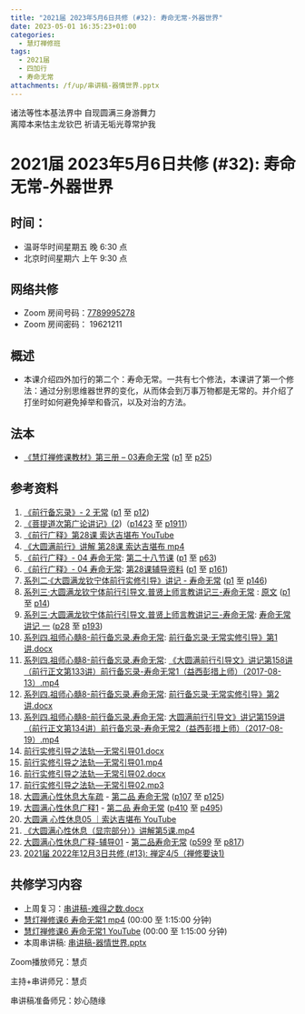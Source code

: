 ```yaml
---
title: "2021届 2023年5月6日共修 (#32): 寿命无常-外器世界"
date: 2023-05-01 16:35:23+01:00
categories:
  - 慧灯禅修班
tags:
  - 2021届
  - 四加行
  - 寿命无常
attachments: /f/up/串讲稿-器情世界.pptx
---
```

<!--StartFragment-->

诸法等性本基法界中 自现圆满三身游舞力\
离障本来怙主龙钦巴 祈请无垢光尊常护我

# 2021届 2023年5月6日共修 (#32): 寿命无常-外器世界

<!--EndFragment-->

## 时间：

* 温哥华时间星期五 晚 6:30 点
* 北京时间星期六 上午 9:30 点

## 网络共修

* Zoom 房间号码：[7789995278](https://us02web.zoom.us/j/7789995278?pwd=VjZmbWJFY2k2K0E5RVB2cTNIQmhqUT09)
* Zoom 房间密码： 19621211

## 概述

* 本课介绍四外加行的第二个：寿命无常。一共有七个修法，本课讲了第一个修法：通过分别思维器世界的变化，从而体会到万事万物都是无常的。并介绍了打坐时如何避免掉举和昏沉，以及对治的方法。

## 法本

* [《慧灯禅修课教材》第三册 – 03寿命无常](https://huidengchanxiu.net/books/b3/3-03) ([p1](https://huidengchanxiu.net/books/b3/3-03#p1) 至 [p25](https://huidengchanxiu.net/books/b3/3-03#p25))

## 参考资料

1. [《前行备忘录》- 2 无常](https://huidengchanxiu.net/refs/qxbwl/qxxl4-02wc) ([p1](https://huidengchanxiu.net/refs/qxbwl/qxxl4-02wc#p1) 至 [p12](https://huidengchanxiu.net/refs/qxbwl/qxxl4-02wc#p12))
2. [《菩提道次第广论讲记》(2](https://huidengchanxiu.net/refs/ptdcdgl/2))（[p1423](https://huidengchanxiu.net/refs/ptdcdgl/2#p1423) 至 [p1911](https://huidengchanxiu.net/refs/ptdcdgl/2#p1911)）
3. [《前行广释》第28课 索达吉堪布 YouTube](https://www.youtube.com/watch?v=2RfwK8AQl8M&list=PLAnEIprIVklfWTKX6X1gI9eR_phiB8B4b&index=30)
4. [《大圆满前行》讲解 第28课 索达吉堪布 mp4](http://huidengchanxiu.net/jmy/007-%E5%A4%A7%E5%9C%86%E6%BB%A1%E5%89%8D%E8%A1%8C%E5%B9%BF%E9%87%8A/007-%E5%89%8D%E8%A1%8C%E5%B9%BF%E9%87%8A%E8%A7%86%E9%A2%91/%e3%80%8a%e5%a4%a7%e5%9c%86%e6%bb%a1%e5%89%8d%e8%a1%8c%e3%80%8b%e8%ae%b2%e8%a7%a3%e7%ac%ac28%e8%af%be.mp4)
5. [《前行广释》- 04 寿命无常](https://huidengchanxiu.net/refs/qxgs/qxgs-04wc): [第二十八节课](https://huidengchanxiu.net/refs/qxgs/qxgs-04wc#%E7%AC%AC%E4%BA%8C%E5%8D%81%E5%85%AB%E8%8A%82%E8%AF%BE) ([p1](https://huidengchanxiu.net/refs/qxgs/qxgs-04wc#p1) 至 [p63](https://huidengchanxiu.net/refs/qxgs/qxgs-04wc#p63))
6. [《前行广释》- 04 寿命无常](https://huidengchanxiu.net/refs/qxgs/fudao/qxgsfd-04wc): [第28课辅导资料](https://huidengchanxiu.net/refs/qxgs/fudao/qxgsfd-04wc#%E5%89%8D%E8%A1%8C%E5%B9%BF%E9%87%8A%E7%AC%AC28%E8%AF%BE%E8%BE%85%E5%AF%BC%E8%B5%84%E6%96%99) ([p1](https://huidengchanxiu.net/refs/qxgs/fudao/qxgsfd-04wc#p1) 至 [p161](https://huidengchanxiu.net/refs/qxgs/fudao/qxgsfd-04wc#p161))
7. [系列二·《大圆满龙钦宁体前行实修引导》讲记 - 寿命无常](https://huidengchanxiu.net/refs/xmfw/s2-sxyd2-smwc) ([p1](https://huidengchanxiu.net/refs/xmfw/s2-sxyd2-smwc#p1) 至 [p146](https://huidengchanxiu.net/refs/xmfw/s2-sxyd2-smwc#p146))
8. [系列三·大圆满龙钦宁体前行引导文.普贤上师言教讲记三-寿命无常](https://huidengchanxiu.net/refs/xmfw/s3-ydw3-smwc) : [原文](https://huidengchanxiu.net/refs/xmfw/s3-ydw3-smwc#%E5%AF%BF%E5%91%BD%E6%97%A0%E5%B8%B8%E4%B8%80%E5%8E%9F%E6%96%87) ([p1](https://huidengchanxiu.net/refs/xmfw/s3-ydw3-smwc#p1) 至 [p14](https://huidengchanxiu.net/refs/xmfw/s3-ydw3-smwc#p14))
9. [系列三·大圆满龙钦宁体前行引导文.普贤上师言教讲记三-寿命无常](https://huidengchanxiu.net/refs/xmfw/s3-ydw3-smwc): [](https://huidengchanxiu.net/refs/xmfw/s3-ydw3-smwc#%E5%AF%BF%E5%91%BD%E6%97%A0%E5%B8%B8%E8%AE%B2%E8%AE%B0-%E4%B8%80)[寿命无常讲记 一](https://huidengchanxiu.net/refs/xmfw/s3-ydw3-smwc#%E5%AF%BF%E5%91%BD%E6%97%A0%E5%B8%B8%E8%AE%B2%E8%AE%B0-%E4%B8%80) ([p28](https://huidengchanxiu.net/refs/xmfw/s3-ydw3-smwc#p28) 至 [p193](https://huidengchanxiu.net/refs/xmfw/s3-ydw3-smwc#p193))
10. [系列四.祖师心髓8-前行备忘录.寿命无常](https://huidengchanxiu.net/refs/xmfw/s4/s4-zsxs8-qxbwl-smwc): [前行备忘录·无常实修引导》第1讲.docx](https://f.huidengchanxiu.net/jmy/xmfw/s4/%e3%80%8a%e5%89%8d%e8%a1%8c%e5%a4%87%e5%bf%98%e5%bd%95%c2%b7%e6%97%a0%e5%b8%b8%e5%ae%9e%e4%bf%ae%e5%bc%95%e5%af%bc%e3%80%8b%e7%ac%ac1%e8%ae%b2.docx)
11. [系列四.祖师心髓8-前行备忘录.寿命无常](https://huidengchanxiu.net/refs/xmfw/s4/s4-zsxs8-qxbwl-smwc): [《大圆满前行引导文》讲记第158讲（前行正文第133讲）前行备忘录-寿命无常1（益西彭措上师）（2017-08-13）.mp4](https://f.huidengchanxiu.net/jmy/xmfw/s4/%e3%80%8a%e5%a4%a7%e5%9c%86%e6%bb%a1%e5%89%8d%e8%a1%8c%e5%bc%95%e5%af%bc%e6%96%87%e3%80%8b%e8%ae%b2%e8%ae%b0%e7%ac%ac158%e8%ae%b2%ef%bc%88%e5%89%8d%e8%a1%8c%e6%ad%a3%e6%96%87%e7%ac%ac133%e8%ae%b2%ef%bc%89%e5%89%8d%e8%a1%8c%e5%a4%87%e5%bf%98%e5%bd%95-%e5%af%bf%e5%91%bd%e6%97%a0%e5%b8%b81%ef%bc%88%e7%9b%8a%e8%a5%bf%e5%bd%ad%e6%8e%aa%e4%b8%8a%e5%b8%88%ef%bc%89%ef%bc%882017-08-13%ef%bc%89.mp4)
12. [系列四.祖师心髓8-前行备忘录.寿命无常](https://huidengchanxiu.net/refs/xmfw/s4/s4-zsxs8-qxbwl-smwc): [前行备忘录·无常实修引导》第2讲.docx](https://f.huidengchanxiu.net/jmy/xmfw/s4/%e3%80%8a%e5%89%8d%e8%a1%8c%e5%a4%87%e5%bf%98%e5%bd%95%c2%b7%e6%97%a0%e5%b8%b8%e5%ae%9e%e4%bf%ae%e5%bc%95%e5%af%bc%e3%80%8b%e7%ac%ac2%e8%ae%b2.docx)
13. [系列四.祖师心髓8-前行备忘录.寿命无常](https://huidengchanxiu.net/refs/xmfw/s4/s4-zsxs8-qxbwl-smwc): [大圆满前行引导文》讲记第159讲（前行正文第134讲）前行备忘录-寿命无常2（益西彭措上师）（2017-08-19）.mp4](https://f.huidengchanxiu.net/jmy/xmfw/s4/%e3%80%8a%e5%a4%a7%e5%9c%86%e6%bb%a1%e5%89%8d%e8%a1%8c%e5%bc%95%e5%af%bc%e6%96%87%e3%80%8b%e8%ae%b2%e8%ae%b0%e7%ac%ac159%e8%ae%b2%ef%bc%88%e5%89%8d%e8%a1%8c%e6%ad%a3%e6%96%87%e7%ac%ac134%e8%ae%b2%ef%bc%89%e5%89%8d%e8%a1%8c%e5%a4%87%e5%bf%98%e5%bd%95-%e5%af%bf%e5%91%bd%e6%97%a0%e5%b8%b82%ef%bc%88%e7%9b%8a%e8%a5%bf%e5%bd%ad%e6%8e%aa%e4%b8%8a%e5%b8%88%ef%bc%89%ef%bc%882017-08-19%ef%bc%89.mp4)
14. [前行实修引导之法轨—无常引导01.docx](https://f.huidengchanxiu.net/jmy/xmfw/s2/%e5%89%8d%e8%a1%8c%e5%ae%9e%e4%bf%ae%e5%bc%95%e5%af%bc%e4%b9%8b%e6%b3%95%e8%bd%a8%e2%80%94%e6%97%a0%e5%b8%b8%e5%bc%95%e5%af%bc01.docx)
15. [前行实修引导之法轨—无常引导01.mp4](https://f.huidengchanxiu.net/jmy/xmfw/s2/%E3%80%8A%E5%A4%A7%E5%9C%86%E6%BB%A1%E5%89%8D%E8%A1%8C%E5%BC%95%E5%AF%BC%E6%96%87%E3%80%8B%E7%AC%AC58%E8%AE%B2%E6%99%8B%E7%BE%8E%E6%9C%97%E5%B7%B4%E5%B0%8A%E8%80%85%E3%80%8A%E5%AE%9E%E4%BF%AE%E5%BC%95%E5%AF%BC%E6%B3%95%E8%BD%A8%E3%80%8B%E7%AC%AC01%E8%AE%B2%E7%84%A1%E5%B8%B8%EF%BC%88%E7%9B%8A%E8%A5%BF%E5%BD%AD%E6%8E%AA%E4%B8%8A%E5%B8%88%EF%BC%892016%5bSVWUQP4cUGw%5d.mp4)
16. [前行实修引导之法轨—无常引导02.docx](https://f.huidengchanxiu.net/jmy/xmfw/s2/%e5%89%8d%e8%a1%8c%e5%ae%9e%e4%bf%ae%e5%bc%95%e5%af%bc%e4%b9%8b%e6%b3%95%e8%bd%a8%e2%80%94%e6%97%a0%e5%b8%b8%e5%bc%95%e5%af%bc02.docx)
17. [前行实修引导之法轨—无常引导02.mp3](https://f.huidengchanxiu.net/jmy/xmfw/s2/%e5%89%8d%e8%a1%8c%e5%ae%9e%e4%bf%ae%e5%bc%95%e5%af%bc%e4%b9%8b%e6%b3%95%e8%bd%a8%e2%80%94%e6%97%a0%e5%b8%b8%e5%bc%95%e5%af%bc02.mp3)
18. [大圆满心性休息大车疏](https://huidengchanxiu.net/refs/dymxxxx/dymxxxx-dcs) - [第二品 寿命无常](https://huidengchanxiu.net/refs/dymxxxx/dymxxxx-dcs#%E7%AC%AC%E4%BA%8C%E5%93%81-%E5%AF%BF%E5%91%BD%E6%97%A0%E5%B8%B8) ([p107](https://huidengchanxiu.net/refs/dymxxxx/dymxxxx-dcs#p107) 至 [p125](https://huidengchanxiu.net/refs/dymxxxx/dymxxxx-dcs#p125))
19. [大圆满心性休息广释1](https://huidengchanxiu.net/refs/dymxxxx/dymxxxx-gs1) - [第二品 寿命无常](https://huidengchanxiu.net/refs/dymxxxx/dymxxxx-gs1#%E7%AC%AC%E4%BA%8C%E5%93%81-%E5%AF%BF%E5%91%BD%E6%97%A0%E5%B8%B8) ([p410](https://huidengchanxiu.net/refs/dymxxxx/dymxxxx-gs1#p410) 至 [p495](https://huidengchanxiu.net/refs/dymxxxx/dymxxxx-gs1#p495))
20. [大圆满 心性休息05 ｜索达吉堪布 YouTube](https://www.youtube.com/watch?v=0_o9yYC9p8c&list=PLAnEIprIVklebrDFUKaC67LssdOO2y87p&index=5)
21. [《大圆满心性休息（显宗部分）》讲解第5课.mp4](http://huidengchanxiu.net/jmy/028-%e5%a4%a7%e5%9c%86%e6%bb%a1%e5%bf%83%e6%80%a7%e4%bc%91%e6%81%af-%e6%98%be%e5%ae%97%e9%83%a8%e5%88%86/%e3%80%8a%e5%a4%a7%e5%9c%86%e6%bb%a1%e5%bf%83%e6%80%a7%e4%bc%91%e6%81%af%ef%bc%88%e6%98%be%e5%ae%97%e9%83%a8%e5%88%86%ef%bc%89%e3%80%8b%e8%ae%b2%e8%a7%a3%e7%ac%ac5%e8%af%be.mp4)
22. [大圆满心性休息广释-辅导01](https://huidengchanxiu.net/refs/dymxxxx/fudao/fd-01) - [第二品寿命无常](第二品寿命无常)  ([p599](https://huidengchanxiu.net/refs/dymxxxx/fudao/fd-01#p599) 至 [p817](https://huidengchanxiu.net/refs/dymxxxx/fudao/fd-01#p817))
23. [2021届 2022年12月3日共修 (#13): 禅定4/5（禅修要诀1)](https://www.huidengvan.com/posts/2022-11-26-2021%E5%B1%8A-2022%E5%B9%B412%E6%9C%883%E6%97%A5%E5%85%B1%E4%BF%AE-13-%E7%A6%85%E5%AE%9A4-5%E7%A6%85%E4%BF%AE%E8%A6%81%E8%AF%801/)

## **共修学习内容**

* 上周复习：[串讲稿-难得之数.docx](https://www.huidengvan.com/f/up/%E4%B8%B2%E8%AE%B2%E7%A8%BF-%E9%9A%BE%E5%BE%97%E4%B9%8B%E6%95%B0.docx)[](https://www.huidengvan.com/f/up/%E4%B8%B2%E8%AE%B2%E7%A8%BF-%E9%9A%BE%E5%BE%97%E4%B9%8B%E5%96%BB.docx)
* [慧灯禅修课6 寿命无常1 mp4](http://huidengchanxiu.net/jmy/%E6%85%A7%E7%81%AF%E7%A6%85%E4%BF%AE%E8%AF%BE/%E6%85%A7%E7%81%AF%E7%A6%85%E4%BF%AE%E8%AF%BE%E7%AC%AC%E4%B8%89%E5%86%8C/03-1%20%e6%85%a7%e7%81%af%e7%a6%85%e4%bf%ae%e8%af%be6%20%e5%af%bf%e5%91%bd%e6%97%a0%e5%b8%b81.mp4) (00:00 至 1:15:00 分钟)
* [慧灯禅修课6 寿命无常1 YouTube](https://www.youtube.com/watch?v=cdNgjkBYFGk&list=PLQU9iXcMduTfoo8rKZhj69k-OOas8C1Of&index=7) (00:00 至 1:15:00 分钟)
* 本周串讲稿: [串讲稿-器情世界.pptx](/f/up/串讲稿-器情世界.pptx)

Zoom播放师兄：慧贞

主持+串讲师兄：慧贞

串讲稿准备师兄：妙心随缘

<!--EndFragment-->
